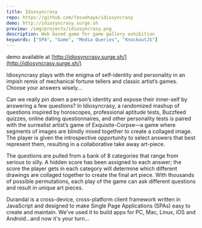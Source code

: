 ```yaml
---
title: Idiosyncrasy
repo: https://github.com/fessehaye/idiosyncrasy
demo: http://idiosyncrasy.surge.sh
preview: /img/projects/idiosyncrasy.png
description: Web based game for game gallery exhibition
keywords: ["SPA", "Game", "Media Queries", "KnockoutJS"]
---
```


demo available at [http://idiosyncrasy.surge.sh/](http://idiosyncrasy.surge.sh/)

Idiosyncrasy plays with the enigma of self-identity and personality in an impish remix of mechanical fortune tellers and classic artist’s games. Choose your answers wisely...

Can we really pin down a person’s identity and expose their inner-self by answering a few questions? In Idiosyncrasy, a randomized mashup of questions inspired by horoscopes, professional aptitude tests, Buzzfeed quizzes, online dating questionnaires, and other personality tests is paired with the surrealist artist’s game of Exquisite-Corpse—a game where segments of images are blindly mixed together to create a collaged image. The player is given the introspective opportunity to select answers that best represent them, resulting in a collaborative take away art-piece.

The questions are pulled from a bank of 8 categories that range from serious to silly. A hidden score has been assigned to each answer; the score the player gets in each category will determine which different drawings are collaged together to create the final art piece. With thousands of possible permutations, each play of the game can ask different questions and result in unique art pieces.

Durandal is a cross-device, cross-platform client framework written in JavaScript and designed to make Single Page Applications (SPAs) easy to create and maintain. We've used it to build apps for PC, Mac, Linux, iOS and Android...and now it's your turn...
